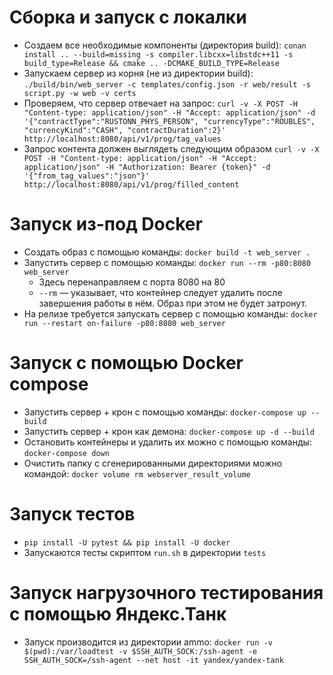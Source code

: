 # Сборка и запуск с локалки

* Создаем все необходимые компоненты (директория build): ```conan install .. --build=missing -s compiler.libcxx=libstdc++11 -s build_type=Release && cmake .. -DCMAKE_BUILD_TYPE=Release```
* Запускаем сервер из корня (не из директории build): ```./build/bin/web_server -c templates/config.json -r web/result -s script.py -w web -v certs```
* Проверяем, что сервер отвечает на запрос: ```curl -v -X POST -H "Content-type: application/json" -H "Accept: application/json" -d '{"contractType":"RUSTONN_PHYS_PERSON", "currencyType":"ROUBLES", "currencyKind":"CASH", "contractDuration":2}' http://localhost:8080/api/v1/prog/tag_values```
* Запрос контента должен выглядеть следующим образом ```curl -v -X POST -H "Content-type: application/json" -H "Accept: application/json" -H "Authorization: Bearer {token}" -d '{"from_tag_values":"json"}' http://localhost:8080/api/v1/prog/filled_content```

# Запуск из-под Docker

* Создать образ с помощью команды: ```docker build -t web_server .```
* Запустить сервер с помощью команды: ```docker run --rm -p80:8080 web_server```
    - Здесь перенаправляем с порта 8080 на 80
    - ```--rm``` — указывает, что контейнер следует удалить после завершения работы в нём. Образ при этом не будет затронут.
* На релизе требуется запускать сервер с помощью команды: ```docker run --restart on-failure -p80:8080 web_server```

# Запуск с помощью Docker compose

* Запустить сервер + крон с помощью команды: ```docker-compose up --build```
* Запустить сервер + крон как демона: ```docker-compose up -d --build```
* Остановить контейнеры и удалить их можно с помощью команды: ```docker-compose down```
* Очистить папку с сгенерированными директориями можно командой: ```docker volume rm webserver_result_volume```

# Запуск тестов

* ```pip install -U pytest && pip install -U docker```
* Запускаются тесты скриптом ```run.sh``` в директории ```tests```

# Запуск нагрузочного тестирования с помощью Яндекс.Танк

* Запуск производится из директории ammo: ```docker run -v $(pwd):/var/loadtest -v $SSH_AUTH_SOCK:/ssh-agent -e SSH_AUTH_SOCK=/ssh-agent --net host -it yandex/yandex-tank```
